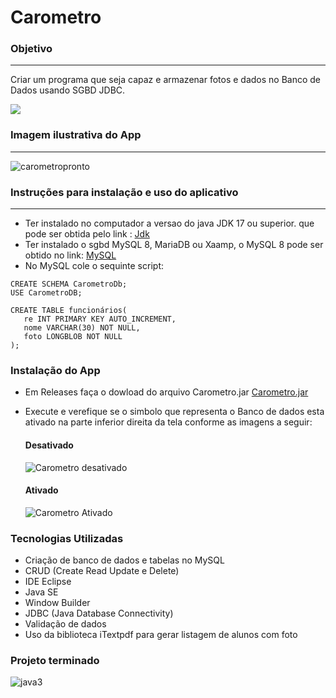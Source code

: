 # Carometro

### Objetivo
___

Criar um programa que seja capaz e armazenar fotos e dados no Banco de Dados usando SGBD JDBC.
<p align="lefth" >
  <a href="https://skillicons.dev">
    <img src="https://skillicons.dev/icons?i=java,mysql,git,eclipse" />
  </a>
</p>

### Imagem ilustrativa do App
____

![carometropronto](https://github.com/PauloCruz34/Carometro/assets/126684518/ef0b1722-2b6b-47d3-bef8-f3a46377465f)


### Instruções para instalação e uso do aplicativo
____

* Ter instalado no computador a versao do java JDK 17 ou superior. que pode ser obtida pelo link : [Jdk](https://adoptium.net/)
* Ter instalado o sgbd MySQL 8, MariaDB ou Xaamp, o MySQL 8 pode ser obtido no link: [MySQL](https://dev.mysql.com/downloads/)
* No MySQL cole o sequinte script:
 ```
CREATE SCHEMA CarometroDb;
USE CarometroDB;

CREATE TABLE funcionários(
	re INT PRIMARY KEY AUTO_INCREMENT,
    nome VARCHAR(30) NOT NULL,
    foto LONGBLOB NOT NULL
);
```
### Instalação do App
* Em Releases faça o dowload do arquivo Carometro.jar [Carometro.jar](https://github.com/PauloCruz34/Carometro/releases/tag/Carometro)
* Execute e verefique se o simbolo que representa o Banco de dados esta ativado na parte inferior direita da tela conforme as imagens a seguir:
  #### Desativado

  ![Carometro desativado](https://github.com/PauloCruz34/Carometro/assets/126684518/9b3e2340-abbc-4bfc-9d45-68a2387405cf)

  #### Ativado

  ![Carometro Ativado](https://github.com/PauloCruz34/Carometro/assets/126684518/8834e024-7c9a-404b-bed8-c5d7b3ce34c0)

  
### Tecnologias Utilizadas

* Criação de banco de dados e tabelas no MySQL
* CRUD (Create Read Update e Delete)
* IDE Eclipse
* Java SE
* Window Builder
* JDBC (Java Database Connectivity)
* Validação de dados
* Uso da biblioteca iTextpdf para gerar listagem de alunos com foto

### Projeto terminado
![java3](https://github.com/PauloCruz34/Carometro/assets/126684518/b7bb8bb3-04f5-4a78-8376-f5a413c50be4)

